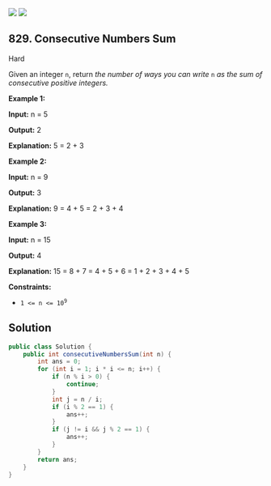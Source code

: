 [![](https://img.shields.io/github/stars/javadev/LeetCode-in-Java?label=Stars&style=flat-square)](https://github.com/javadev/LeetCode-in-Java)
[![](https://img.shields.io/github/forks/javadev/LeetCode-in-Java?label=Fork%20me%20on%20GitHub%20&style=flat-square)](https://github.com/javadev/LeetCode-in-Java/fork)

## 829\. Consecutive Numbers Sum

Hard

Given an integer `n`, return _the number of ways you can write_ `n` _as the sum of consecutive positive integers._

**Example 1:**

**Input:** n = 5

**Output:** 2

**Explanation:** 5 = 2 + 3

**Example 2:**

**Input:** n = 9

**Output:** 3

**Explanation:** 9 = 4 + 5 = 2 + 3 + 4

**Example 3:**

**Input:** n = 15

**Output:** 4

**Explanation:** 15 = 8 + 7 = 4 + 5 + 6 = 1 + 2 + 3 + 4 + 5

**Constraints:**

*   <code>1 <= n <= 10<sup>9</sup></code>

## Solution

```java
public class Solution {
    public int consecutiveNumbersSum(int n) {
        int ans = 0;
        for (int i = 1; i * i <= n; i++) {
            if (n % i > 0) {
                continue;
            }
            int j = n / i;
            if (i % 2 == 1) {
                ans++;
            }
            if (j != i && j % 2 == 1) {
                ans++;
            }
        }
        return ans;
    }
}
```